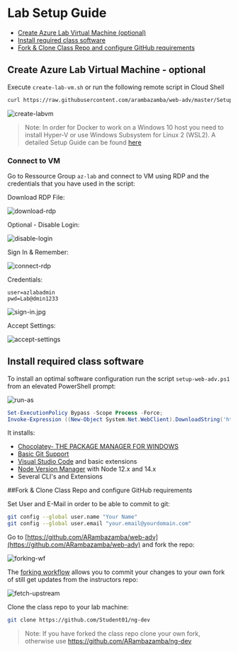 # Lab Setup Guide

- [Create Azure Lab Virtual Machine (optional)](#labvm)
- [Install required class software](#software)
- [Fork & Clone Class Repo and configure GitHub requirements](#fork)

## Create Azure Lab Virtual Machine - optional<a id='labvm'>

Execute `create-lab-vm.sh` or run the following remote script in Cloud Shell

```bash
curl https://raw.githubusercontent.com/arambazamba/web-adv/master/Setup/create-lab-vm.sh | bash
```

![create-labvm](_images/create-lab-vm.jpg)

> Note: In order for Docker to work on a Windows 10 host you need to install Hyper-V or use Windows Subsystem for Linux 2 (WSL2). A detailed Setup Guide can be found [here](https://github.com/ARambazamba/ClassSetup)

### Connect to VM

Go to Ressource Group `az-lab` and connect to VM using RDP and the credentials that you have used in the script:

Download RDP File:

![download-rdp](_images/download-rdp.jpg)

Optional - Disable Login:

![disable-login](_images/disable-login.jpg)

Sign In & Remember:

![connect-rdp](_images/trust-vm.jpg)

Credentials:

```
user=azlabadmin
pwd=Lab@dmin1233
```

![sign-in.jpg](_images/sign-in.jpg)

Accept Settings:

![accept-settings](_images/accept-settings.jpg)

## Install required class software<a id='software'>

To install an optimal software configuration run the script `setup-web-adv.ps1` from an elevated PowerShell prompt:

![run-as](_images/run-as.jpg)

```powershell
Set-ExecutionPolicy Bypass -Scope Process -Force;
Invoke-Expression ((New-Object System.Net.WebClient).DownloadString('https://raw.githubusercontent.com/arambazamba/web-adv/master/Setup/setup-web-adv.ps1'))
```

It installs:

- [Chocolatey- THE PACKAGE MANAGER FOR WINDOWS](https://chocolatey.org/)
- [Basic Git Support](https://git-scm.com/downloads)
- [Visual Studio Code](https://code.visualstudio.com/) and basic extensions
- [Node Version Manager](https://github.com/coreybutler/nvm-windows) with Node 12.x and 14.x
- Several CLI's and Extensions

##<a id='fork'>Fork & Clone Class Repo and configure GitHub requirements

Set User and E-Mail in order to be able to commit to git:

```bash
git config --global user.name "Your Name"
git config --global user.email "your.email@yourdomain.com"
```

Go to [https://github.com/ARambazamba/web-adv](https://github.com/ARambazamba/web-adv) and fork the repo:

![forking-wf](_images/fork.jpg)

The [forking workflow](https://www.atlassian.com/git/tutorials/comparing-workflows/forking-workflow) allows you to commit your changes to your own fork of still get updates from the instructors repo:

![fetch-upstream](_images/fetch-upstream.png)

Clone the class repo to your lab machine:

```bash
git clone https://github.com/Student01/ng-dev
```

> Note: If you have forked the class repo clone your own fork, otherwise use https://github.com/ARambazamba/ng-dev


